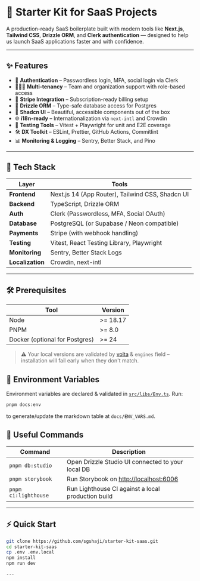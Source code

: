 # 🚀 Starter Kit for SaaS Projects

A production-ready SaaS boilerplate built with modern tools like **Next.js**, **Tailwind CSS**, **Drizzle ORM**, and **Clerk authentication** — designed to help us launch SaaS applications faster and with confidence.

---

## ✨ Features

- 🔐 **Authentication** – Passwordless login, MFA, social login via Clerk
- 🧑‍🤝‍🧑 **Multi-tenancy** – Team and organization support with role-based access
- 💸 **Stripe Integration** – Subscription-ready billing setup
- 🧱 **Drizzle ORM** – Type-safe database access for Postgres
- 🎨 **Shadcn UI** – Beautiful, accessible components out of the box
- 🌐 **i18n-ready** – Internationalization via `next-intl` and Crowdin
- 🧪 **Testing Tools** – Vitest + Playwright for unit and E2E coverage
- 🛠 **DX Toolkit** – ESLint, Prettier, GitHub Actions, Commitlint
- 📊 **Monitoring & Logging** – Sentry, Better Stack, and Pino

---

## 🧠 Tech Stack

| Layer       | Tools |
|-------------|-------|
| **Frontend** | Next.js 14 (App Router), Tailwind CSS, Shadcn UI |
| **Backend**  | TypeScript, Drizzle ORM |
| **Auth**     | Clerk (Passwordless, MFA, Social OAuth) |
| **Database** | PostgreSQL (or Supabase / Neon compatible) |
| **Payments** | Stripe (with webhook handling) |
| **Testing**  | Vitest, React Testing Library, Playwright |
| **Monitoring** | Sentry, Better Stack Logs |
| **Localization** | Crowdin, next-intl |

---

## 🛠️ Prerequisites

| Tool | Version |
|------|---------|
| Node | >= 18.17 |
| PNPM | >= 8.0 |
| Docker (optional for Postgres) | >= 24 |

> ⚠️  Your local versions are validated by [volta](https://volta.sh) & `engines` field – installation will fail early when they don't match.

## 🔑 Environment Variables

Environment variables are declared & validated in [`src/libs/Env.ts`](./src/libs/Env.ts). Run:

```bash
pnpm docs:env
```

to generate/update the markdown table at `docs/ENV_VARS.md`.

## 🔄 Useful Commands

| Command | Description |
|---------|-------------|
| `pnpm db:studio` | Open Drizzle Studio UI connected to your local DB |
| `pnpm storybook` | Run Storybook on <http://localhost:6006> |
| `pnpm ci:lighthouse` | Run Lighthouse CI against a local production build |

---

## ⚡️ Quick Start

```bash
git clone https://github.com/sgshaji/starter-kit-saas.git
cd starter-kit-saas
cp .env .env.local
npm install
npm run dev

---
